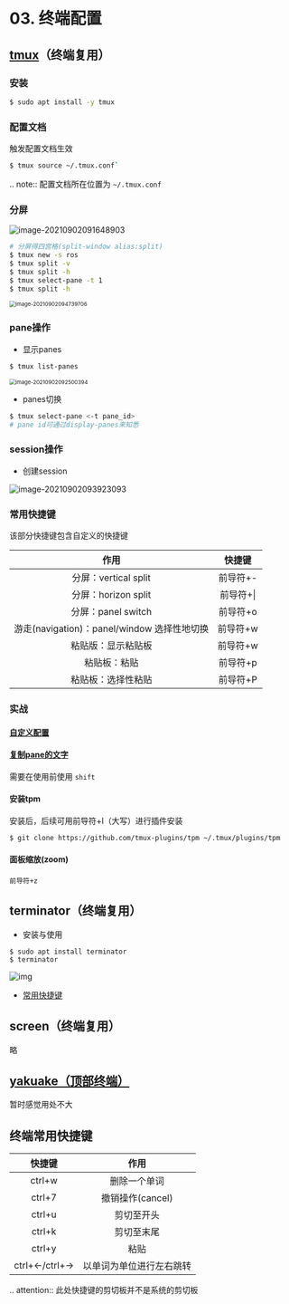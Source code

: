 # 03. 终端配置

## [tmux](https://manpages.ubuntu.com/manpages/focal/en/man1/tmux.1.html)（终端复用）

### 安装

```bash
$ sudo apt install -y tmux
```

### 配置文档

触发配置文档生效

```bash
$ tmux source ~/.tmux.conf`
```

.. note:: 配置文档所在位置为 `~/.tmux.conf`

### 分屏

![image-20210902091648903](https://natsu-akatsuki.oss-cn-guangzhou.aliyuncs.com/img/image-20210902091648903.png)

```bash
# 分屏得四宫格(split-window alias:split)
$ tmux new -s ros
$ tmux split -v
$ tmux split -h
$ tmux select-pane -t 1
$ tmux split -h
```

<img src="https://natsu-akatsuki.oss-cn-guangzhou.aliyuncs.com/img/image-20210902094739706.png" alt="image-20210902094739706" style="zoom:67%; " />

### pane操作

* 显示panes

```bash
$ tmux list-panes
```

<img src="https://natsu-akatsuki.oss-cn-guangzhou.aliyuncs.com/img/image-20210902092500394.png" alt="image-20210902092500394" style="zoom:67%; " />

* panes切换

```bash
$ tmux select-pane <-t pane_id>
# pane id可通过display-panes来知悉
```

### session操作

* 创建session

![image-20210902093923093](https://natsu-akatsuki.oss-cn-guangzhou.aliyuncs.com/img/image-20210902093923093.png)

### 常用快捷键

该部分快捷键包含自定义的快捷键

|                    作用                     |  快捷键   |
| :-----------------------------------------: | :-------: |
|            分屏：vertical split             | 前导符+-  |
|             分屏：horizon split             | 前导符+\| |
|             分屏：panel switch              | 前导符+o  |
| 游走(navigation)：panel/window 选择性地切换 | 前导符+w  |
|             粘贴版：显示粘贴板              | 前导符+w  |
|                粘贴板：粘贴                 | 前导符+p  |
|             粘贴板：选择性粘贴              | 前导符+P  |

### 实战

#### [自定义配置](https://github.com/Natsu-Akatsuki/MyTmux)

#### [复制pane的文字](https://blog.csdn.net/RobertFlame/article/details/92794332)

需要在使用前使用 `shift`

#### 安装tpm

安装后，后续可用前导符+I（大写）进行插件安装

```bash
$ git clone https://github.com/tmux-plugins/tpm ~/.tmux/plugins/tpm
```

#### 面板缩放(zoom)

 `前导符+z`

## terminator（终端复用）

* 安装与使用

```bas
$ sudo apt install terminator
$ terminator
```

![img](https://natsu-akatsuki.oss-cn-guangzhou.aliyuncs.com/img/HLG3YQFJyk39WIM5.png!thumbnail)

* [常用快捷键](https://blog.csdn.net/zhangkzz/article/details/90524066)

## screen（终端复用）

略

## [yakuake（顶部终端）](https://github.com/KDE/yakuake)

暂时感觉用处不大

## 终端常用快捷键

|    快捷键     |           作用           |
| :-----------: | :----------------------: |
|    ctrl+w     |       删除一个单词       |
|    ctrl+7     |     撤销操作(cancel)     |
|    ctrl+u     |        剪切至开头        |
|    ctrl+k     |        剪切至末尾        |
|    ctrl+y     |           粘贴           |
| ctrl+←/ctrl+→ | 以单词为单位进行左右跳转 |

.. attention:: 此处快捷键的剪切板并不是系统的剪切板

